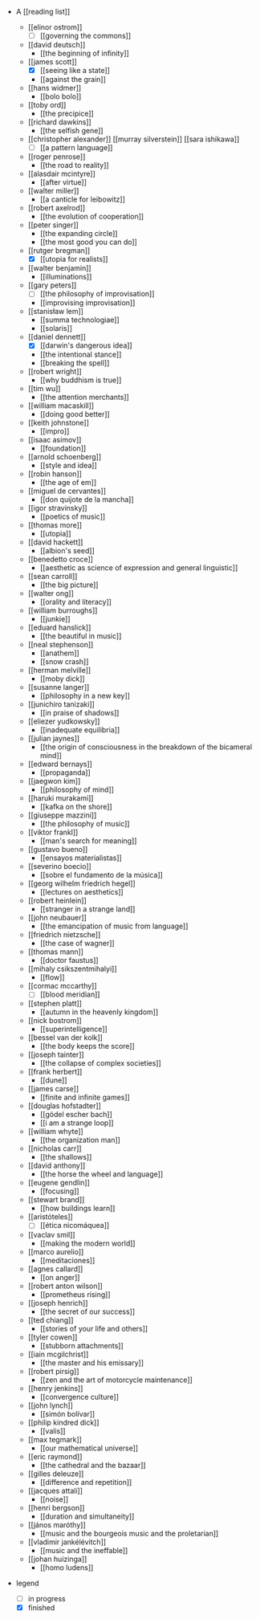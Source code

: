 - A [[reading list]]
  - [[elinor ostrom]]
    - [ ] [[governing the commons]]
  - [[david deutsch]] 
    - [[the beginning of infinity]]
  - [[james scott]]
    - [x] [[seeing like a state]]
    - [[against the grain]] 
  - [[hans widmer]]
    - [[bolo bolo]]
  - [[toby ord]]
    - [[the precipice]]
  - [[richard dawkins]]
    - [[the selfish gene]]
  - [[christopher alexander]] [[murray silverstein]] [[sara ishikawa]]
    - [ ] [[a pattern language]]
  - [[roger penrose]]
     - [[the road to reality]]
  - [[alasdair mcintyre]]
    - [[after virtue]] 
  - [[walter miller]]
    - [[a canticle for leibowitz]]
  - [[robert axelrod]]
    - [[the evolution of cooperation]]
  - [[peter singer]]
    - [[the expanding circle]]
    - [[the most good you can do]]
  - [[rutger bregman]]
    - [x] [[utopia for realists]]
  - [[walter benjamin]]
    - [[illuminations]]
  - [[gary peters]]
    - [ ] [[the philosophy of improvisation]]
    - [[improvising improvisation]]
  - [[stanisław lem]]
    - [[summa technologiae]]
    - [[solaris]]
  - [[daniel dennett]]
    - [x] [[darwin's dangerous idea]]
    - [[the intentional stance]]
    - [[breaking the spell]]
  - [[robert wright]]
    - [[why buddhism is true]]
  - [[tim wu]]
    - [[the attention merchants]]
  - [[william macaskill]] 
    - [[doing good better]]
  - [[keith johnstone]]
    - [[impro]]
  - [[isaac asimov]]
    - [[foundation]]
  - [[arnold schoenberg]]
    - [[style and idea]]
  - [[robin hanson]]
    - [[the age of em]]
  - [[miguel de cervantes]]
    - [[don quijote de la mancha]]
  - [[igor stravinsky]]
    - [[poetics of music]]
  - [[thomas more]]
    - [[utopia]]
  - [[david hackett]]
    - [[albion's seed]]
  - [[benedetto croce]]
    - [[aesthetic as science of expression and general linguistic]]
  - [[sean carroll]]
    - [[the big picture]]
  - [[walter ong]]
    - [[orality and literacy]]
  - [[william burroughs]] 
    - [[junkie]]
  - [[eduard hanslick]]
    - [[the beautiful in music]]
  - [[neal stephenson]]
    - [[anathem]]
    - [[snow crash]]
  - [[herman melville]]
    - [[moby dick]]
  - [[susanne langer]]
    - [[philosophy in a new key]]
  - [[junichiro tanizaki]]
    - [[in praise of shadows]]
  - [[eliezer yudkowsky]]
    - [[inadequate equilibria]]
  - [[julian jaynes]]
    - [[the origin of consciousness in the breakdown of the bicameral mind]]
  - [[edward bernays]]
    - [[propaganda]]
  - [[jaegwon kim]]
    - [[philosophy of mind]]
  - [[haruki murakami]]
    - [[kafka on the shore]]
  - [[giuseppe mazzini]]
    - [[the philosophy of music]]
  - [[viktor frankl]]
    - [[man's search for meaning]]
  - [[gustavo bueno]]
    - [[ensayos materialistas]]
  - [[severino boecio]]
    - [[sobre el fundamento de la música]]
  - [[georg wilhelm friedrich hegel]]
    - [[lectures on aesthetics]]
  - [[robert heinlein]]
    - [[stranger in a strange land]]
  - [[john neubauer]]
    - [[the emancipation of music from language]] 
  - [[friedrich nietzsche]]
    - [[the case of wagner]]
  - [[thomas mann]]
    - [[doctor faustus]]
  - [[mihaly csikszentmihalyi]]
    - [[flow]] 
  - [[cormac mccarthy]]
    - [ ] [[blood meridian]]
  - [[stephen platt]]
    - [[autumn in the heavenly kingdom]]
  - [[nick bostrom]]
    - [[superintelligence]]
  - [[bessel van der kolk]]
    - [[the body keeps the score]]
  - [[joseph tainter]]
    - [[the collapse of complex societies]]
  - [[frank herbert]]
    - [[dune]]
  - [[james carse]]
    - [[finite and infinite games]]
  - [[douglas hofstadter]]
    - [[gödel escher bach]]
    - [[i am a strange loop]]
  - [[william whyte]]
    - [[the organization man]]
  - [[nicholas carr]]
    - [[the shallows]]
  - [[david anthony]]
    - [[the horse the wheel and language]]
  - [[eugene gendlin]]
    - [[focusing]]
  - [[stewart brand]]
    - [[how buildings learn]]
  - [[aristóteles]]
    - [ ] [[ética nicomáquea]]
  - [[vaclav smil]]
    - [[making the modern world]]
  - [[marco aurelio]]
    - [[meditaciones]]
  - [[agnes callard]]
    - [[on anger]]
  - [[robert anton wilson]]
    - [[prometheus rising]]
  - [[joseph henrich]]
    - [[the secret of our success]]
  - [[ted chiang]]
    - [[stories of your life and others]]
  - [[tyler cowen]]
    - [[stubborn attachments]]
  - [[iain mcgilchrist]]
    - [[the master and his emissary]]
  - [[robert pirsig]]
    - [[zen and the art of motorcycle maintenance]]
  - [[henry jenkins]]
    - [[convergence culture]]
  - [[john lynch]]
    - [[simón bolívar]]
  - [[philip kindred dick]]
    - [[valis]]
  - [[max tegmark]]
    - [[our mathematical universe]]
  - [[eric raymond]]
    - [[the cathedral and the bazaar]]
  - [[gilles deleuze]]
    - [[difference and repetition]]
  - [[jacques attali]]
    - [[noise]]
  - [[henri bergson]]
    - [[duration and simultaneity]]
  - [[jános maróthy]]
    - [[music and the bourgeois music and the proletarian]]
  - [[vladimir jankélévitch]]
    - [[music and the ineffable]]
  - [[johan huizinga]]
    - [[homo ludens]]

- legend
  - [ ] in progress 
  - [x] finished
